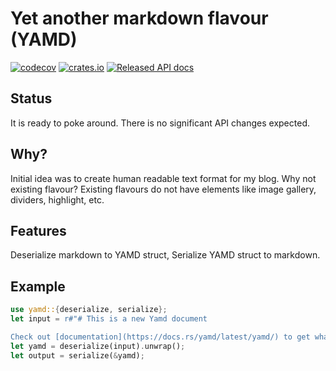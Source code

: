 # Yet another markdown flavour (YAMD)
[![codecov](https://codecov.io/gh/Lurk/yamd/branch/main/graph/badge.svg?token=F8KRUYI1AA)](https://codecov.io/gh/Lurk/yamd)
[![crates.io](https://img.shields.io/crates/v/yamd.svg)](https://crates.io/crates/yamd)
[![Released API docs](https://docs.rs/yamd/badge.svg)](https://docs.rs/yamd)

## Status

It is ready to poke around. There is no significant API changes expected.

## Why?

Initial idea was to create human readable text format for my blog. Why not existing flavour? 
Existing flavours do not have elements like image gallery, dividers, highlight, etc.

## Features

Deserialize markdown to YAMD struct, Serialize YAMD struct to markdown.

## Example

```rust
use yamd::{deserialize, serialize};
let input = r#"# This is a new Yamd document

Check out [documentation](https://docs.rs/yamd/latest/yamd/) to get what elements **Yamd** format supports."#;
let yamd = deserialize(input).unwrap();
let output = serialize(&yamd);
```



